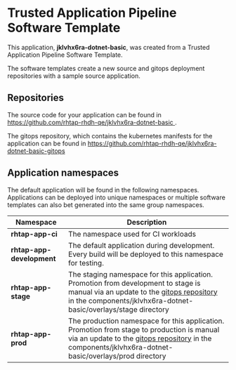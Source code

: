 # Trusted Application Pipeline Software Template

This application, **jklvhx6ra-dotnet-basic**, was created from a Trusted Application Pipeline Software Template.

The software templates create a new source and gitops deployment repositories with a sample source application. 

## Repositories

The source code for your application can be found in [https://github.com/rhtap-rhdh-qe/jklvhx6ra-dotnet-basic ](https://github.com/rhtap-rhdh-qe/jklvhx6ra-dotnet-basic ).
 
The gitops repository, which contains the kubernetes manifests for the application can be found in 
[https://github.com/rhtap-rhdh-qe/jklvhx6ra-dotnet-basic-gitops ](https://github.com/rhtap-rhdh-qe/jklvhx6ra-dotnet-basic-gitops ) 

## Application namespaces 

The default application will be found in the following namespaces. Applications can be deployed into unique namespaces or multiple software templates can also bet generated into the same group namespaces.  

|  Namespace   |  Description   |  
| -------- | -------- |
| **rhtap-app-ci** | The namespace used for CI workloads |
| **rhtap-app-development** | The default application during development. Every build will be deployed to this namespace for testing. |
| **rhtap-app-stage** | The staging namespace for this application. Promotion from development to stage is manual via an update to the [gitops repository](https://github.com/rhtap-rhdh-qe/jklvhx6ra-dotnet-basic-gitops ) in the components/jklvhx6ra-dotnet-basic/overlays/stage directory |
| **rhtap-app-prod** | The production namespace for this application. Promotion from stage to production is manual via an update to the [gitops repository](https://github.com/rhtap-rhdh-qe/jklvhx6ra-dotnet-basic-gitops ) in the components/jklvhx6ra-dotnet-basic/overlays/prod directory |